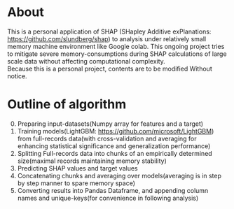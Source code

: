 # About
This is a personal application of SHAP (SHapley Additive exPlanations: https://github.com/slundberg/shap) to analysis under relatively small memory machine environment like Google colab. This ongoing project tries to mitigate severe memory-consumptions during SHAP calculations of large scale data without affecting computational complexity.  
Because this is a personal project, contents are to be modified Without notice.
# Outline of algorithm
0. Preparing input-datasets(Numpy array for features and a target)  
1. Training models(LightGBM: https://github.com/microsoft/LightGBM) from full-records data(with cross-validation and averaging for enhancing statistical significance and generalization performance)  
2. Splitting Full-records data into chunks of an empirically determined size(maximal records maintaining memory stability)  
3. Predicting SHAP values and target values  
4. Concatenating chunks and averaging over models(averaging is in step by step manner to spare memory space)  
5. Converting results into Pandas Dataframe, and appending column names and unique-keys(for convenience in following analysis)  

